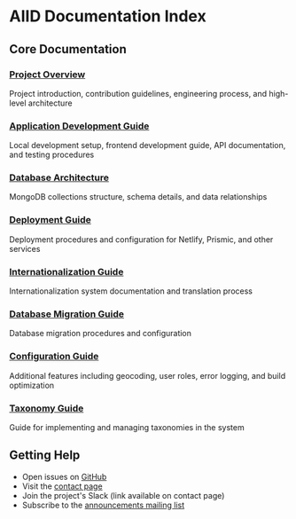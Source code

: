 # AIID Documentation Index

## Core Documentation

### [Project Overview](../README.md)

Project introduction, contribution guidelines, engineering process, and high-level architecture

### [Application Development Guide](../site/gatsby-site/README.md)

Local development setup, frontend development guide, API documentation, and testing procedures

### [Database Architecture](DATABASE.md)

MongoDB collections structure, schema details, and data relationships

### [Deployment Guide](DEPLOYMENT.md)

Deployment procedures and configuration for Netlify, Prismic, and other services

### [Internationalization Guide](i18N.md)

Internationalization system documentation and translation process

### [Database Migration Guide](MIGRATIONS.md)

Database migration procedures and configuration

### [Configuration Guide](MISC.md)

Additional features including geocoding, user roles, error logging, and build optimization

### [Taxonomy Guide](TAXA.md)

Guide for implementing and managing taxonomies in the system

## Getting Help

- Open issues on [GitHub](https://github.com/responsible-ai-collaborative/aiid/issues)
- Visit the [contact page](https://incidentdatabase.ai/contact)
- Join the project's Slack (link available on contact page)
- Subscribe to the [announcements mailing list](https://groups.google.com/g/incidentsdb)
